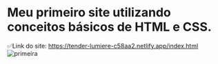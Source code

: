 # Meu primeiro site utilizando conceitos básicos de HTML e CSS.
✅Link do site: https://tender-lumiere-c58aa2.netlify.app/index.html 
![primeira](https://user-images.githubusercontent.com/88987234/138946171-048b0d2a-f569-434a-8993-9f0e173be69b.png)
